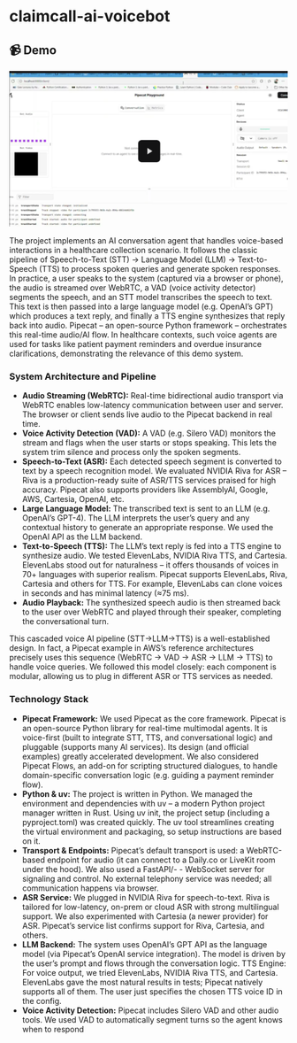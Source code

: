 # claimcall-ai-voicebot

## 📹 Demo

[![Watch the demo](./asset/thumb-pipe.png)](https://drive.google.com/file/d/10mptEP5FyJSIosPZOXPIyJIV6jq0KMrU/view?usp=sharing)

The project implements an AI conversation agent that handles voice-based interactions in a healthcare collection scenario. It follows the classic pipeline of Speech-to-Text (STT) → Language Model (LLM) → Text-to-Speech (TTS) to process spoken queries and generate spoken responses.
In practice, a user speaks to the system (captured via a browser or phone), the audio is streamed over WebRTC, a VAD (voice activity detector) segments the speech, and an STT model transcribes the speech to text. This text is then passed into a large language model (e.g. OpenAI’s GPT) which produces a text reply, and finally a TTS engine synthesizes that reply back into audio. Pipecat – an open-source Python framework – orchestrates this real-time audio/AI flow. In healthcare contexts, such voice agents are used for tasks like patient payment reminders and overdue insurance clarifications, demonstrating the relevance of this demo system.

### System Architecture and Pipeline
- **Audio Streaming (WebRTC):** Real-time bidirectional audio transport via WebRTC enables low-latency communication between user and server. The browser or client sends live audio to the Pipecat backend in real time.
- **Voice Activity Detection (VAD):** A VAD (e.g. Silero VAD) monitors the stream and flags when the user starts or stops speaking. This lets the system trim silence and process only the spoken segments.
- **Speech-to-Text (ASR):** Each detected speech segment is converted to text by a speech recognition model. We evaluated NVIDIA Riva for ASR – Riva is a production-ready suite of ASR/TTS services praised for high accuracy. Pipecat also supports providers like AssemblyAI, Google, AWS, Cartesia, OpenAI, etc.
- **Large Language Model:** The transcribed text is sent to an LLM (e.g. OpenAI’s GPT-4). The LLM interprets the user’s query and any contextual history to generate an appropriate response. We used the OpenAI API as the LLM backend.
- **Text-to-Speech (TTS):** The LLM’s text reply is fed into a TTS engine to synthesize audio. We tested ElevenLabs, NVIDIA Riva TTS, and Cartesia. ElevenLabs stood out for naturalness – it offers thousands of voices in 70+ languages with superior realism. Pipecat supports ElevenLabs, Riva, Cartesia and others for TTS. For example, ElevenLabs can clone voices in seconds and has minimal latency (≈75 ms).
- **Audio Playback:** The synthesized speech audio is then streamed back to the user over WebRTC and played through their speaker, completing the conversational turn.

This cascaded voice AI pipeline (STT→LLM→TTS) is a well-established design. In fact, a Pipecat example in AWS’s reference architectures precisely uses this sequence (WebRTC → VAD → ASR → LLM → TTS) to handle voice queries. We followed this model closely: each component is modular, allowing us to plug in different ASR or TTS services as needed.

### Technology Stack
- **Pipecat Framework:** We used Pipecat as the core framework. Pipecat is an open-source Python library for real-time multimodal agents. It is voice-first (built to integrate STT, TTS, and conversational logic) and pluggable (supports many AI services). Its design (and official examples) greatly accelerated development. We also considered Pipecat Flows, an add-on for scripting structured dialogues, to handle domain-specific conversation logic (e.g. guiding a payment reminder flow).
- **Python & uv:** The project is written in Python. We managed the environment and dependencies with uv – a modern Python project manager written in Rust. Using uv init, the project setup (including a pyproject.toml) was created quickly. The uv tool streamlines creating the virtual environment and packaging, so setup instructions are based on it.
- **Transport & Endpoints:** Pipecat’s default transport is used: a WebRTC-based endpoint for audio (it can connect to a Daily.co or LiveKit room under the hood). We also used a FastAPI/- - WebSocket server for signaling and control. No external telephony service was needed; all communication happens via browser.
- **ASR Service:** We plugged in NVIDIA Riva for speech-to-text. Riva is tailored for low-latency, on-prem or cloud ASR with strong multilingual support. We also experimented with Cartesia (a newer provider) for ASR. Pipecat’s service list confirms support for Riva, Cartesia, and others.
- **LLM Backend:** The system uses OpenAI’s GPT API as the language model (via Pipecat’s OpenAI service integration). The model is driven by the user’s prompt and flows through the conversation logic. TTS Engine: For voice output, we tried ElevenLabs, NVIDIA Riva TTS, and Cartesia. ElevenLabs gave the most natural results in tests; Pipecat natively supports all of them. The user just specifies the chosen TTS voice ID in the config.
- **Voice Activity Detection:** Pipecat includes Silero VAD and other audio tools. We used VAD to automatically segment turns so the agent knows when to respond 